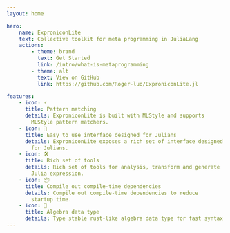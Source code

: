 ```yaml
---
layout: home

hero:
    name: ExproniconLite
    text: Collective toolkit for meta programming in JuliaLang
    actions:
        - theme: brand
          text: Get Started
          link: /intro/what-is-metaprogramming
        - theme: alt
          text: View on GitHub
          link: https://github.com/Roger-luo/ExproniconLite.jl

features:
    - icon: ⚡️
      title: Pattern matching
      details: ExproniconLite is built with MLStyle and supports
        MLStyle pattern matchers.
    - icon: 🖖
      title: Easy to use interface designed for Julians
      details: ExproniconLite exposes a rich set of interface designed
        for Julians.
    - icon: 🛠️
      title: Rich set of tools
      details: Rich set of tools for analysis, transform and generate
        Julia expression.
    - icon: 📦
      title: Compile out compile-time dependencies
      details: Compile out compile-time dependencies to reduce
        startup time.
    - icon: 🚀
      title: Algebra data type
      details: Type stable rust-like algebra data type for fast syntax tree manipulation.
---
```

